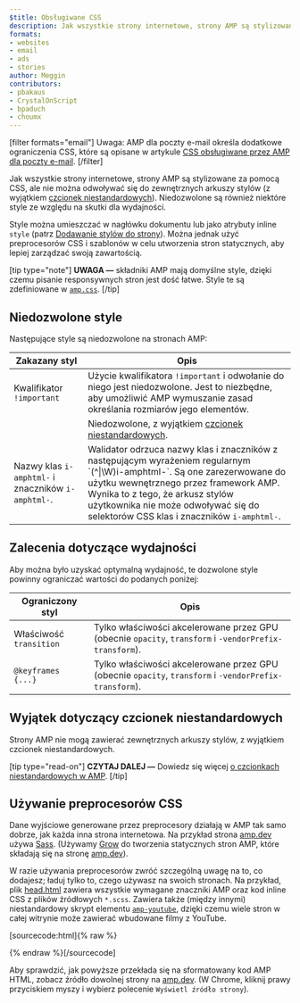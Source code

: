 ```yaml
---
$title: Obsługiwane CSS
description: Jak wszystkie strony internetowe, strony AMP są stylizowane za pomocą CSS, ale nie można odwoływać się do zewnętrznych arkuszy stylów, z wyjątkiem czcionek niestandardowych. Niedozwolone są również niektóre style...
formats:
- websites
- email
- ads
- stories
author: Meggin
contributors:
- pbakaus
- CrystalOnScript
- bpaduch
- choumx
---
```


[filter formats="email"] Uwaga: AMP dla poczty e-mail określa dodatkowe ograniczenia CSS, które są opisane w artykule [CSS obsługiwane przez AMP dla poczty e-mail](../../../../documentation/guides-and-tutorials/learn/email-spec/amp-email-css.md). [/filter]

Jak wszystkie strony internetowe, strony AMP są stylizowane za pomocą CSS, ale nie można odwoływać się do zewnętrznych arkuszy stylów (z wyjątkiem [czcionek niestandardowych](#the-custom-fonts-exception)). Niedozwolone są również niektóre style ze względu na skutki dla wydajności.

Style można umieszczać w nagłówku dokumentu lub jako atrybuty inline `style` (patrz [Dodawanie stylów do strony](index.md#add-styles-to-a-page)). Można jednak użyć preprocesorów CSS i szablonów w celu utworzenia stron statycznych, aby lepiej zarządzać swoją zawartością.

[tip type="note"] **UWAGA —** składniki AMP mają domyślne style, dzięki czemu pisanie responsywnych stron jest dość łatwe. Style te są zdefiniowane w [`amp.css`](https://github.com/ampproject/amphtml/blob/master/css/amp.css). [/tip]

## Niedozwolone style

Następujące style są niedozwolone na stronach AMP:

<table>
  <thead>
    <tr>
      <th class="col-thirty" data-th="Banned style">Zakazany styl</th>
      <th data-th="Description">Opis</th>
    </tr>
  </thead>
  <tbody>
    <tr>
      <td data-th="Banned style"> Kwalifikator <br> <code>!important</code>
</td>
      <td data-th="Description">Użycie kwalifikatora <code>!important</code> i odwołanie do niego jest niedozwolone. Jest to niezbędne, aby umożliwić AMP wymuszanie zasad określania rozmiarów jego elementów.</td>
    </tr>
    <tr>
      <td data-th="Banned style"><code><link rel="”stylesheet”"></code></td>
      <td data-th="Description">Niedozwolone, z wyjątkiem <a href="#the-custom-fonts-exception">czcionek niestandardowych</a>.</td>
    </tr>
    <tr>
      <td data-th="Banned style">Nazwy klas <code>i-amphtml-</code> i znaczników <code>i-amphtml-</code>.</td>
      <td data-th="Description">Walidator odrzuca nazwy klas i znaczników z następującym wyrażeniem regularnym `(^|\W)i-amphtml-`. Są one zarezerwowane do użytku wewnętrznego przez framework AMP. Wynika to z tego, że arkusz stylów użytkownika nie może odwoływać się do selektorów CSS klas i znaczników <code>i-amphtml-</code>.</td>
    </tr>
  </tbody>
</table>

## Zalecenia dotyczące wydajności

Aby można było uzyskać optymalną wydajność, te dozwolone style powinny ograniczać wartości do podanych poniżej:

<table>
  <thead>
    <tr>
      <th class="col-thirty" data-th="Banned style">Ograniczony styl</th>
      <th data-th="Description">Opis</th>
    </tr>
  </thead>
  <tbody>
    <tr>
      <td data-th="Restricted style">Właściwość <code>transition</code>
</td>
      <td data-th="Description">Tylko właściwości akcelerowane przez GPU (obecnie <code>opacity</code>, <code>transform</code> i <code>-vendorPrefix-transform</code>).</td>
    </tr>
    <tr>
      <td data-th="Restricted style"><code>@keyframes {...}</code></td>
      <td data-th="Description">Tylko właściwości akcelerowane przez GPU (obecnie <code>opacity</code>, <code>transform</code> i <code>-vendorPrefix-transform</code>).</td>
    </tr>
  </tbody>
</table>

## Wyjątek dotyczący czcionek niestandardowych <a name="the-custom-fonts-exception"></a>

Strony AMP nie mogą zawierać zewnętrznych arkuszy stylów, z wyjątkiem czcionek niestandardowych.

[tip type="read-on"] **CZYTAJ DALEJ —** Dowiedz się więcej [o czcionkach niestandardowych w AMP](custom_fonts.md). [/tip]

## Używanie preprocesorów CSS <a name="using-css-preprocessors"></a>

Dane wyjściowe generowane przez preprocesory działają w AMP tak samo dobrze, jak każda inna strona internetowa. Na przykład strona [amp.dev](https://amp.dev/) używa [Sass](http://sass-lang.com/). (Używamy [Grow](http://grow.io/) do tworzenia statycznych stron AMP, które składają się na stronę [amp.dev](https://amp.dev/)).

W razie używania preprocesorów zwróć szczególną uwagę na to, co dodajesz; ładuj tylko to, czego używasz na swoich stronach. Na przykład, plik [head.html](https://github.com/ampproject/docs/blob/master/views/partials/head.html) zawiera wszystkie wymagane znaczniki AMP oraz kod inline CSS z plików źródłowych `*.scss`. Zawiera także (między innymi) niestandardowy skrypt elementu [`amp-youtube`](../../../../documentation/components/reference/amp-youtube.md), dzięki czemu wiele stron w całej witrynie może zawierać wbudowane filmy z YouTube.

[sourcecode:html]{% raw %}


  <meta charset="utf-8">
  <meta name="viewport" content="width=device-width,minimum-scale=1,initial-scale=1">
  <meta property="og:description" content="{% if doc.description %}{{doc.description}} – {% endif %}AMP Project">
  <meta name="description" content="{% if doc.description %}{{doc.description}} – {% endif %}AMP Project">


  <title>AMP Project</title>   <link rel="icon" href="/static/img/amp_favicon.png">   <link rel="canonical" href="%7B%7Bdoc.url%7D%7D">   <link href="https://fonts.googleapis.com/css?family=Roboto:200,300,400,500,700" rel="stylesheet">   <style amp-custom="">
  {% include "/assets/css/main.min.css" %}
  </style>

  <style amp-boilerplate="">body{-webkit-animation:-amp-start 8s steps(1,end) 0s 1 normal both;-moz-animation:-amp-start 8s steps(1,end) 0s 1 normal both;-ms-animation:-amp-start 8s steps(1,end) 0s 1 normal both;animation:-amp-start 8s steps(1,end) 0s 1 normal both}@-webkit-keyframes -amp-start{from{visibility:hidden}to{visibility:visible}}@-moz-keyframes -amp-start{from{visibility:hidden}to{visibility:visible}}@-ms-keyframes -amp-start{from{visibility:hidden}to{visibility:visible}}@-o-keyframes -amp-start{from{visibility:hidden}to{visibility:visible}}@keyframes -amp-start{from{visibility:hidden}to{visibility:visible}}</style><noscript><style amp-boilerplate="">body{-webkit-animation:none;-moz-animation:none;-ms-animation:none;animation:none}</style></noscript>

  <script async="" src="https://cdn.ampproject.org/v0.js"></script>

  <script async="" custom-element="amp-carousel" src="https://cdn.ampproject.org/v0/amp-carousel-0.1.js"></script>

  <script async="" custom-element="amp-analytics" src="https://cdn.ampproject.org/v0/amp-analytics-0.1.js"></script>

  <script async="" custom-element="amp-lightbox" src="https://cdn.ampproject.org/v0/amp-lightbox-0.1.js"></script>

  <script async="" custom-element="amp-youtube" src="https://cdn.ampproject.org/v0/amp-youtube-0.1.js"></script>

  <script async="" custom-element="amp-sidebar" src="https://cdn.ampproject.org/v0/amp-sidebar-0.1.js"></script>

  <script async="" custom-element="amp-iframe" src="https://cdn.ampproject.org/v0/amp-iframe-0.1.js"></script>

 {% endraw %}[/sourcecode]

Aby sprawdzić, jak powyższe przekłada się na sformatowany kod AMP HTML, zobacz źródło dowolnej strony na [amp.dev](https://amp.dev/). (W Chrome, kliknij prawy przyciskiem myszy i wybierz polecenie `Wyświetl źródło strony`).
